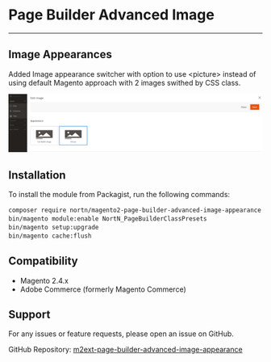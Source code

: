 # Page Builder Advanced Image

---

## Image Appearances

Added Image appearance switcher with option to use &lt;picture&gt; instead of using default Magento approach with 2 images swithed by CSS class.

![Image Appearances](src/readme/image-appearances.png)

## Installation
To install the module from Packagist, run the following commands:
```sh
composer require nortn/magento2-page-builder-advanced-image-appearance
bin/magento module:enable NortN_PageBuilderClassPresets
bin/magento setup:upgrade
bin/magento cache:flush
```

## Compatibility
- Magento 2.4.x
- Adobe Commerce (formerly Magento Commerce)

## Support
For any issues or feature requests, please open an issue on GitHub.

GitHub Repository: [m2ext-page-builder-advanced-image-appearance](https://github.com/norton-nimnul/m2ext-page-builder-advanced-image-appearance)
